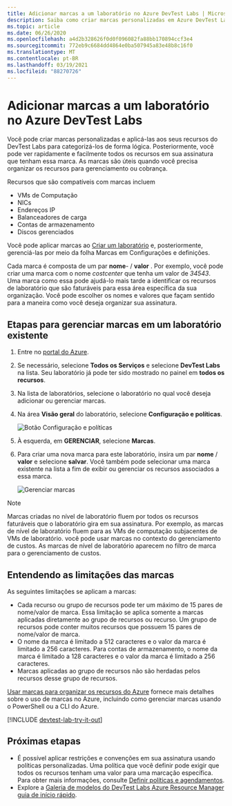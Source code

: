 ```yaml
---
title: Adicionar marcas a um laboratório no Azure DevTest Labs | Microsoft Docs
description: Saiba como criar marcas personalizadas em Azure DevTest Labs e usar marcas para categorizar os recursos. Você pode ver todos os recursos em sua assinatura que têm uma marca.
ms.topic: article
ms.date: 06/26/2020
ms.openlocfilehash: a4d2b328626f0d0f096082fa88bb170894ccf3e4
ms.sourcegitcommit: 772eb9c6684dd4864e0ba507945a83e48b8c16f0
ms.translationtype: MT
ms.contentlocale: pt-BR
ms.lasthandoff: 03/19/2021
ms.locfileid: "88270726"
---
```

# <a name="add-tags-to-a-lab-in-azure-devtest-labs"></a>Adicionar marcas a um laboratório no Azure DevTest Labs

Você pode criar marcas personalizadas e aplicá-las aos seus recursos do DevTest Labs para categorizá-los de forma lógica. Posteriormente, você pode ver rapidamente e facilmente todos os recursos em sua assinatura que tenham essa marca. As marcas são úteis quando você precisa organizar os recursos para gerenciamento ou cobrança.

Recursos que são compatíveis com marcas incluem

* VMs de Computação
* NICs
* Endereços IP
* Balanceadores de carga
* Contas de armazenamento
* Discos gerenciados

Você pode aplicar marcas ao [Criar um laboratório](devtest-lab-create-lab.md) e, posteriormente, gerenciá-las por meio da folha Marcas em Configurações e definições.

Cada marca é composta de um par **nome**- / **valor** . Por exemplo, você pode criar uma marca com o nome *costcenter* que tenha um valor de *34543*. Uma marca como essa pode ajudá-lo mais tarde a identificar os recursos de laboratório que são faturáveis para essa área específica da sua organização. Você pode escolher os nomes e valores que façam sentido para a maneira como você deseja organizar sua assinatura.

## <a name="steps-to-manage-tags-in-an-existing-lab"></a>Etapas para gerenciar marcas em um laboratório existente

1. Entre no [portal do Azure](https://go.microsoft.com/fwlink/p/?LinkID=525040).
1. Se necessário, selecione **Todos os Serviços** e selecione **DevTest Labs** na lista. Seu laboratório já pode ter sido mostrado no painel em **todos os recursos**.
1. Na lista de laboratórios, selecione o laboratório no qual você deseja adicionar ou gerenciar marcas.
1. Na área **Visão geral** do laboratório, selecione **Configuração e políticas**.

    ![Botão Configuração e políticas](./media/devtest-lab-add-tag/devtestlab-config-and-policies.png)

1. À esquerda, em **GERENCIAR**, selecione **Marcas**.
1. Para criar uma nova marca para este laboratório, insira um par **nome** / **valor** e selecione **salvar**. Você também pode selecionar uma marca existente na lista a fim de exibir ou gerenciar os recursos associados a essa marca.

    ![Gerenciar marcas](./media/devtest-lab-add-tag/devtestlab-manage-tags.png)

> [!NOTE]
> Marcas criadas no nível de laboratório fluem por todos os recursos faturáveis que o laboratório gira em sua assinatura. Por exemplo, as marcas de nível de laboratório fluem para as VMs de computação subjacentes de VMs de laboratório. você pode usar marcas no contexto do gerenciamento de custos. As marcas de nível de laboratório aparecem no filtro de marca para o gerenciamento de custos.

## <a name="understanding-limitations-to-tags"></a>Entendendo as limitações das marcas

As seguintes limitações se aplicam a marcas:

* Cada recurso ou grupo de recursos pode ter um máximo de 15 pares de nome/valor de marca. Essa limitação se aplica somente a marcas aplicadas diretamente ao grupo de recursos ou recurso. Um grupo de recursos pode conter muitos recursos que possuem 15 pares de nome/valor de marca.
* O nome da marca é limitado a 512 caracteres e o valor da marca é limitado a 256 caracteres. Para contas de armazenamento, o nome da marca é limitado a 128 caracteres e o valor da marca é limitado a 256 caracteres.
* Marcas aplicadas ao grupo de recursos não são herdadas pelos recursos desse grupo de recursos.

[Usar marcas para organizar os recursos do Azure](../azure-resource-manager/management/tag-resources.md) fornece mais detalhes sobre o uso de marcas no Azure, incluindo como gerenciar marcas usando o PowerShell ou a CLI do Azure.

[!INCLUDE [devtest-lab-try-it-out](../../includes/devtest-lab-try-it-out.md)]

## <a name="next-steps"></a>Próximas etapas
* É possível aplicar restrições e convenções em sua assinatura usando políticas personalizadas. Uma política que você definir pode exigir que todos os recursos tenham uma valor para uma marcação específica. Para obter mais informações, consulte [Definir políticas e agendamentos](devtest-lab-set-lab-policy.md).
* Explore a [Galeria de modelos do DevTest Labs Azure Resource Manager guia de início rápido](https://github.com/Azure/azure-devtestlab/tree/master/samples/DevTestLabs/QuickStartTemplates).
